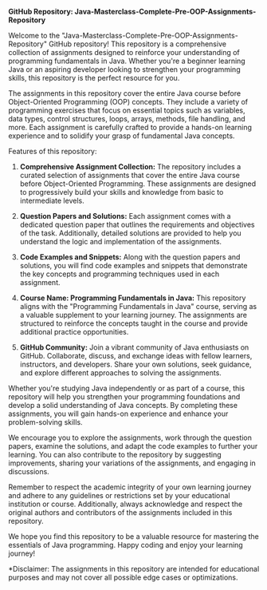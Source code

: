 
**GitHub Repository: Java-Masterclass-Complete-Pre-OOP-Assignments-Repository**

Welcome to the "Java-Masterclass-Complete-Pre-OOP-Assignments-Repository" GitHub repository! This repository is a comprehensive collection of assignments designed to reinforce your understanding of programming fundamentals in Java. Whether you're a beginner learning Java or an aspiring developer looking to strengthen your programming skills, this repository is the perfect resource for you.

The assignments in this repository cover the entire Java course before Object-Oriented Programming (OOP) concepts. They include a variety of programming exercises that focus on essential topics such as variables, data types, control structures, loops, arrays, methods, file handling, and more. Each assignment is carefully crafted to provide a hands-on learning experience and to solidify your grasp of fundamental Java concepts.

Features of this repository:

1. **Comprehensive Assignment Collection:** The repository includes a curated selection of assignments that cover the entire Java course before Object-Oriented Programming. These assignments are designed to progressively build your skills and knowledge from basic to intermediate levels.

2. **Question Papers and Solutions:** Each assignment comes with a dedicated question paper that outlines the requirements and objectives of the task. Additionally, detailed solutions are provided to help you understand the logic and implementation of the assignments.

3. **Code Examples and Snippets:** Along with the question papers and solutions, you will find code examples and snippets that demonstrate the key concepts and programming techniques used in each assignment.

4. **Course Name: Programming Fundamentals in Java:** This repository aligns with the "Programming Fundamentals in Java" course, serving as a valuable supplement to your learning journey. The assignments are structured to reinforce the concepts taught in the course and provide additional practice opportunities.

5. **GitHub Community:** Join a vibrant community of Java enthusiasts on GitHub. Collaborate, discuss, and exchange ideas with fellow learners, instructors, and developers. Share your own solutions, seek guidance, and explore different approaches to solving the assignments.

Whether you're studying Java independently or as part of a course, this repository will help you strengthen your programming foundations and develop a solid understanding of Java concepts. By completing these assignments, you will gain hands-on experience and enhance your problem-solving skills.

We encourage you to explore the assignments, work through the question papers, examine the solutions, and adapt the code examples to further your learning. You can also contribute to the repository by suggesting improvements, sharing your variations of the assignments, and engaging in discussions.

Remember to respect the academic integrity of your own learning journey and adhere to any guidelines or restrictions set by your educational institution or course. Additionally, always acknowledge and respect the original authors and contributors of the assignments included in this repository.

We hope you find this repository to be a valuable resource for mastering the essentials of Java programming. Happy coding and enjoy your learning journey!

*Disclaimer: The assignments in this repository are intended for educational purposes and may not cover all possible edge cases or optimizations.
